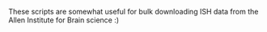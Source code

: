 These scripts are somewhat useful for bulk downloading ISH data from the Allen Institute for Brain science :)
